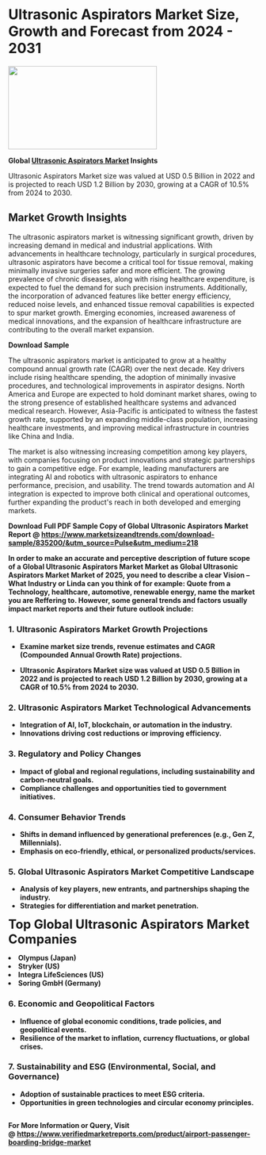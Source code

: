 <H1>Ultrasonic Aspirators Market Size, Growth and Forecast from 2024 - 2031</H1><img class="aligncenter size-medium wp-image-584254" src="https://thirdeyenews.in/wp-content/uploads/2024/09/Global-Market-Research-300x168.jpeg" alt="" width="300" height="168" /><p><strong>Global&nbsp;<a href="https://www.marketsizeandtrends.com/download-sample/835200/&amp;utm_source=Pulse&amp;utm_medium=218">Ultrasonic Aspirators Market</a> Insights</strong></p><p>Ultrasonic Aspirators Market size was valued at USD 0.5 Billion in 2022 and is projected to reach USD 1.2 Billion by 2030, growing at a CAGR of 10.5% from 2024 to 2030.</p><p><h2>Market Growth Insights</h2> <p>The ultrasonic aspirators market is witnessing significant growth, driven by increasing demand in medical and industrial applications. With advancements in healthcare technology, particularly in surgical procedures, ultrasonic aspirators have become a critical tool for tissue removal, making minimally invasive surgeries safer and more efficient. The growing prevalence of chronic diseases, along with rising healthcare expenditure, is expected to fuel the demand for such precision instruments. Additionally, the incorporation of advanced features like better energy efficiency, reduced noise levels, and enhanced tissue removal capabilities is expected to spur market growth. Emerging economies, increased awareness of medical innovations, and the expansion of healthcare infrastructure are contributing to the overall market expansion.</p> <p><strong>Download Sample</strong></p> <p>The ultrasonic aspirators market is anticipated to grow at a healthy compound annual growth rate (CAGR) over the next decade. Key drivers include rising healthcare spending, the adoption of minimally invasive procedures, and technological improvements in aspirator designs. North America and Europe are expected to hold dominant market shares, owing to the strong presence of established healthcare systems and advanced medical research. However, Asia-Pacific is anticipated to witness the fastest growth rate, supported by an expanding middle-class population, increasing healthcare investments, and improving medical infrastructure in countries like China and India.</p> <p>The market is also witnessing increasing competition among key players, with companies focusing on product innovations and strategic partnerships to gain a competitive edge. For example, leading manufacturers are integrating AI and robotics with ultrasonic aspirators to enhance performance, precision, and usability. The trend towards automation and AI integration is expected to improve both clinical and operational outcomes, further expanding the product's reach in both developed and emerging markets.</p> <p><strong></p><p><span class=""><strong>Download Full PDF Sample Copy of Global Ultrasonic Aspirators Market Report</strong> @ <a href="https://www.marketsizeandtrends.com/download-sample/835200/&amp;utm_source=Pulse&amp;utm_medium=218" target="_blank">https://www.marketsizeandtrends.com/download-sample/835200/&amp;utm_source=Pulse&amp;utm_medium=218</a></span></p><p>In order to make an accurate and perceptive description of future scope of a Global&nbsp;Ultrasonic Aspirators Market Market as Global&nbsp;Ultrasonic Aspirators Market Market of 2025, you need to describe a clear Vision &ndash; What Industry or Linda can you think of for example: Quote from a Technology, healthcare, automotive, renewable energy, name the market you are Reffering to. However, some general trends and factors usually impact market reports and their future outlook include:</p><h3>1.&nbsp;<strong>Ultrasonic Aspirators Market Growth Projections</strong></h3><ul><li>Examine market size trends, revenue estimates and CAGR (Compounded Annual Growth Rate) projections.</li><li><p>Ultrasonic Aspirators Market size was valued at USD 0.5 Billion in 2022 and is projected to reach USD 1.2 Billion by 2030, growing at a CAGR of 10.5% from 2024 to 2030.</p></li></ul><h3>2.&nbsp;<strong>Ultrasonic Aspirators Market Technological Advancements</strong></h3><ul><li>Integration of AI, IoT, blockchain, or automation in the industry.</li><li>Innovations driving cost reductions or improving efficiency.</li></ul><h3>3.&nbsp;<strong>Regulatory and Policy Changes</strong></h3><ul><li>Impact of global and regional regulations, including sustainability and carbon-neutral goals.</li><li>Compliance challenges and opportunities tied to government initiatives.</li></ul><h3>4.&nbsp;<strong>Consumer Behavior Trends</strong></h3><ul><li>Shifts in demand influenced by generational preferences (e.g., Gen Z, Millennials).</li><li>Emphasis on eco-friendly, ethical, or personalized products/services.</li></ul><h3>5.&nbsp;<strong>Global Ultrasonic Aspirators Market Competitive Landscape</strong></h3><ul><li>Analysis of key players, new entrants, and partnerships shaping the industry.</li><li>Strategies for differentiation and market penetration.</li></ul><p data-pm-slice="1 1 []"><span style="color: inherit; font-family: inherit; font-size: 25px;">Top Global Ultrasonic Aspirators Market Companies</span></p><div class="" data-test-id=""><p><li>Olympus (Japan)</li><li> Stryker (US)</li><li> Integra LifeSciences (US)</li><li> Soring GmbH (Germany)</li></p></div><h3>6.&nbsp;<strong>Economic and Geopolitical Factors</strong></h3><ul><li>Influence of global economic conditions, trade policies, and geopolitical events.</li><li>Resilience of the market to inflation, currency fluctuations, or global crises.</li></ul><h3>7.&nbsp;<strong>Sustainability and ESG (Environmental, Social, and Governance)</strong></h3><ul><li>Adoption of sustainable practices to meet ESG criteria.</li><li>Opportunities in green technologies and circular economy principles.</li></ul><h2><strong style="font-size: 14px;">For More Information or Query, Visit @&nbsp;</strong><a style="background-color: #ffffff; font-size: 14px;" href="https://www.marketsizeandtrends.com/report/ultrasonic-aspirators-market/" target="_blank">https://www.verifiedmarketreports.com/product/airport-passenger-boarding-bridge-market</a></h2>
